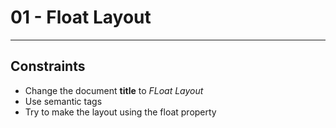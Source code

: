 # 01 - Float Layout
------
## Constraints
 * Change the document **title** to *FLoat Layout*
 * Use semantic tags 
 * Try to make the layout using the float property
